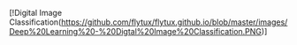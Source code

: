 
[!Digital Image Classification(https://github.com/flytux/flytux.github.io/blob/master/images/Deep%20Learning%20-%20Digtal%20Image%20Classification.PNG)]
